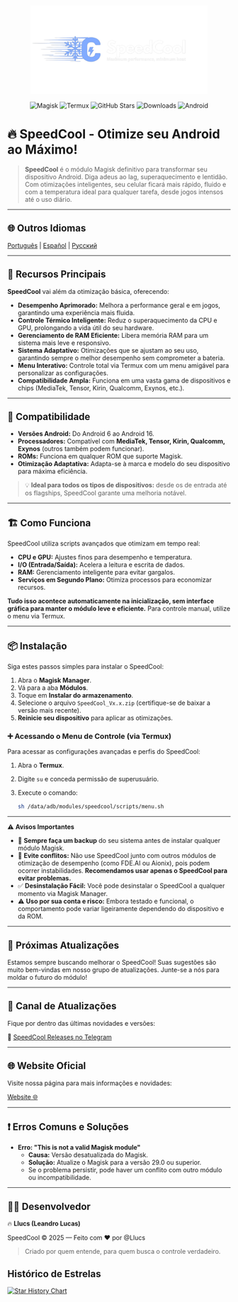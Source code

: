 <p align="center">
  <img src="https://raw.githubusercontent.com/Llucs/SpeedCool-Magisk-Module/main/banner.png" alt="SpeedCool Logo" width="400"/>
</p>

<p align="center">
  <!-- Badges -->
  <img src="https://img.shields.io/badge/Magisk-Compatible-brightgreen?style=for-the-badge&logo=magisk&logoColor=white" alt="Magisk">
  <img src="https://img.shields.io/badge/Termux-Compatible-blue?style=for-the-badge&logo=termux&logoColor=white" alt="Termux">
  <img src="https://img.shields.io/github/stars/Llucs/SpeedCool-Magisk-Module?style=for-the-badge" alt="GitHub Stars">
  <img src="https://img.shields.io/github/downloads/Llucs/SpeedCool-Magisk-Module/total?style=for-the-badge" alt="Downloads">
  <img src="https://img.shields.io/badge/Android-6%20to%2016-green?style=for-the-badge&logo=android&logoColor=white" alt="Android">
</p>

# 🔥 SpeedCool - Otimize seu Android ao Máximo!

> **SpeedCool** é o módulo Magisk definitivo para transformar seu dispositivo Android. Diga adeus ao lag, superaquecimento e lentidão. Com otimizações inteligentes, seu celular ficará mais rápido, fluido e com a temperatura ideal para qualquer tarefa, desde jogos intensos até o uso diário.

---

## 🌐 Outros Idiomas

[Português](https://github.com/Llucs/SpeedCool-Magisk-Module/blob/main/README-pt-br.md) | [Español](https://github.com/Llucs/SpeedCool-Magisk-Module/blob/main/README-es.md) | [Русский](https://github.com/Llucs/SpeedCool-Magisk-Module/blob/main/README-ru.md)

---

## 🚀 Recursos Principais

**SpeedCool** vai além da otimização básica, oferecendo:

-   **Desempenho Aprimorado:** Melhora a performance geral e em jogos, garantindo uma experiência mais fluida.
-   **Controle Térmico Inteligente:** Reduz o superaquecimento da CPU e GPU, prolongando a vida útil do seu hardware.
-   **Gerenciamento de RAM Eficiente:** Libera memória RAM para um sistema mais leve e responsivo.
-   **Sistema Adaptativo:** Otimizações que se ajustam ao seu uso, garantindo sempre o melhor desempenho sem comprometer a bateria.
-   **Menu Interativo:** Controle total via Termux com um menu amigável para personalizar as configurações.
-   **Compatibilidade Ampla:** Funciona em uma vasta gama de dispositivos e chips (MediaTek, Tensor, Kirin, Qualcomm, Exynos, etc.).

---

## 📱 Compatibilidade

-   **Versões Android:** Do Android 6 ao Android 16.
-   **Processadores:** Compatível com **MediaTek, Tensor, Kirin, Qualcomm, Exynos** (outros também podem funcionar).
-   **ROMs:** Funciona em qualquer ROM que suporte Magisk.
-   **Otimização Adaptativa:** Adapta-se à marca e modelo do seu dispositivo para máxima eficiência.

> 💡 **Ideal para todos os tipos de dispositivos:** desde os de entrada até os flagships, SpeedCool garante uma melhoria notável.

---

## 🏗️ Como Funciona

SpeedCool utiliza scripts avançados que otimizam em tempo real:

-   **CPU e GPU:** Ajustes finos para desempenho e temperatura.
-   **I/O (Entrada/Saída):** Acelera a leitura e escrita de dados.
-   **RAM:** Gerenciamento inteligente para evitar gargalos.
-   **Serviços em Segundo Plano:** Otimiza processos para economizar recursos.

**Tudo isso acontece automaticamente na inicialização, sem interface gráfica para manter o módulo leve e eficiente.** Para controle manual, utilize o menu via Termux.

---

## 📦 Instalação

Siga estes passos simples para instalar o SpeedCool:

1.  Abra o **Magisk Manager**.
2.  Vá para a aba **Módulos**.
3.  Toque em **Instalar do armazenamento**.
4.  Selecione o arquivo `SpeedCool_Vx.x.zip` (certifique-se de baixar a versão mais recente).
5.  **Reinicie seu dispositivo** para aplicar as otimizações.

### ➕ Acessando o Menu de Controle (via Termux)

Para acessar as configurações avançadas e perfis do SpeedCool:

1.  Abra o **Termux**.
2.  Digite `su` e conceda permissão de superusuário.
3.  Execute o comando:

    ```bash
    sh /data/adb/modules/speedcool/scripts/menu.sh
    ```

---

⚠️ **Avisos Importantes**

-   💾 **Sempre faça um backup** do seu sistema antes de instalar qualquer módulo Magisk.
-   🚫 **Evite conflitos:** Não use SpeedCool junto com outros módulos de otimização de desempenho (como FDE.AI ou Aionix), pois podem ocorrer instabilidades. **Recomendamos usar apenas o SpeedCool para evitar problemas.**
-   ✅ **Desinstalação Fácil:** Você pode desinstalar o SpeedCool a qualquer momento via Magisk Manager.
-   ⚠️ **Uso por sua conta e risco:** Embora testado e funcional, o comportamento pode variar ligeiramente dependendo do dispositivo e da ROM.

---

## 🚀 Próximas Atualizações

Estamos sempre buscando melhorar o SpeedCool! Suas sugestões são muito bem-vindas em nosso grupo de atualizações. Junte-se a nós para moldar o futuro do módulo!

---

## 📢 Canal de Atualizações

Fique por dentro das últimas novidades e versões:

🔗 [SpeedCool Releases no Telegram](https://t.me/SpeedCool_Releases)

---

## 🌐 Website Oficial

Visite nossa página para mais informações e novidades:

[Website 🌐](https://llucs.github.io/SpeedCool-Magisk-Module/)

---

## ❗ Erros Comuns e Soluções

-   **Erro: "This is not a valid Magisk module"**
    -   **Causa:** Versão desatualizada do Magisk.
    -   **Solução:** Atualize o Magisk para a versão 29.0 ou superior.
    -   Se o problema persistir, pode haver um conflito com outro módulo ou incompatibilidade.

---

## 👨‍💻 Desenvolvedor

🔥 **Llucs (Leandro Lucas)**

SpeedCool © 2025 — Feito com ❤️ por @Llucs

> Criado por quem entende, para quem busca o controle verdadeiro.

## Histórico de Estrelas

[![Star History Chart](https://api.star-history.com/svg?repos=Llucs/SpeedCool-Magisk-Module&type=Date)](https://www.star-history.com/#Llucs/SpeedCool-Magisk-Module&Date)
